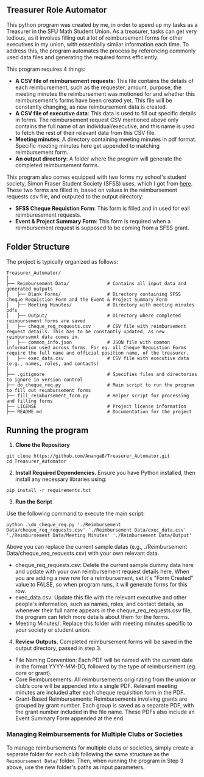 ## Treasurer Role Automator

This python program was created by me, in order to speed up my tasks as a Treasurer in the SFU Math Student Union. As a treasurer, tasks can get very tedious, as it involves filling out a lot of reimbursement forms for other executives in my union, with essentially similar information each time. To address this, the program automates the process by referencing commonly used data files and generating the required forms efficiently.

This program requires 4 things:

- **A CSV file of reimbursement requests**: This file contains the details of each reimbursement, such as the requester, amount, purpose, the meeting minutes the reimbursement was motioned for and whether this reimbursement's forms have been created yet. This file will be constantly changing, as new reimbursement data is created.
- **A CSV file of executive data**: This data is used to fill out specific details in forms. The reimbursement request CSV mentioned above only contains the full name of an individual/executive, and this name is used to fetch the rest of their relevant data from this CSV file.
- **Meeting minutes**: A directory containing meeting minutes in pdf format. Specific meeting minutes here get appended to matching reimbursement form.
- **An output directory**: A folder where the program will generate the completed reimbursement forms.

This program also comes equipped with two forms my school's student society, Simon Fraser Student Society (SFSS) uses, which I got from [here](https://sfss.ca/how-tos-clubs/). These two forms are filled in, based on values in the reimbursement requests csv file, and outputed to the output directory:

- **SFSS Cheque Requistion Form**: This form is filled and in used for eall reimburesement requests.
- **Event & Project Summary Form**: This form is required when a reimbursement request is supposed to be coming from a SFSS grant.

## Folder Structure

The project is typically organized as follows:
```
Treasurer_Automator/
│
├── Reimbursement Data/              # Contains all input data and generated outputs
│   ├── Blank Forms/                 # Directory containing SFSS Cheque Requistion Form and the Event & Project Summary Form
│   ├── Meeting Minutes/             # Directory with meeting minutes pdfs
│   ├── Output/                      # Directory where completed reimbursement forms are saved
│   ├── cheque_req_requests.csv      # CSV file with reimbursement request details. This has to be constantly updated, as new reimbursemnt data comes in.
│   ├── common_info.json             # JSON file with common information used across forms. For eg. all Cheque Requistion Forms require the full name and official position name, of the treasurer. 
│   ├── exec_data.csv                # CSV file with executive data (e.g., names, roles, and contacts)
│
├── .gitignore                       # Specifies files and directories to ignore in version control
├── do_cheque_req.py                 # Main script to run the program to fill out reimbursement forms
├── fill_reimbursement_form.py       # Helper script for processing and filling forms
├── LICENSE                          # Project license information
├── README.md                        # Documentation for the project

```

## Running the program

1. **Clone the Repository**

```
git clone https://github.com/AnangaB/Treasurer_Automator.git
cd Treasurer_Automator
```

2. **Install Required Dependencies.** Ensure you have Python installed, then install any necessary libraries using:
```
pip install -r requirements.txt
```
3. **Run the Script**

Use the following command to execute the main script:

```
python .\do_cheque_req.py './Reimbursement Data/cheque_req_requests.csv' './Reimbursement Data/exec_data.csv' './Reimbursement Data/Meeting Minutes' './Reimbursement Data/Output'
```


Above you can replace the current sample datas (e.g., ./Reimbursement Data/cheque_req_requests.csv) with your own relevant data.

- cheque_req_requests.csv: Delete the current sample dummy data here and update with your own reimbursement request details here. When you are adding a new row for a reimbursement, set it's "Form Created" value to FALSE, so when program runs, it will generate forms for this row.
- exec_data.csv: Update this file with the relevant executive and other people's information, such as names, roles, and contact details, so whenever their full name appears in the cheque_req_requests.csv file, the program can fetch more details about them for the forms.
- Meeting Minutes/: Replace this folder with meeting minutes specific to your society or student union.


4. **Review Outputs.** Completed reimbursement forms will be saved in the output directory, passed in step 3.

- File Naming Convention: Each PDF will be named with the current date in the format YYYY-MM-DD, followed by the type of reimbursement (eg. core or grant).
- Core Reimbursements: All reimbursements originating from the union or club’s core will be appended into a single PDF. Relevant meeting minutes are included after each cheque requisition form in the PDF.
- Grant-Based Reimbursements: Reimbursements involving grants are grouped by grant number. Each group is saved as a separate PDF, with the grant number included in the file name. These PDFs also include an Event Summary Form appended at the end.

### Managing Reimbursements for Multiple Clubs or Societies

To manage reimbursements for multiple clubs or societies, simply create a separate folder for each club following the same structure as the ```Reimbursement Data/``` folder. Then, when running the program in Step 3 above, use the new folder's paths as input parameters.

